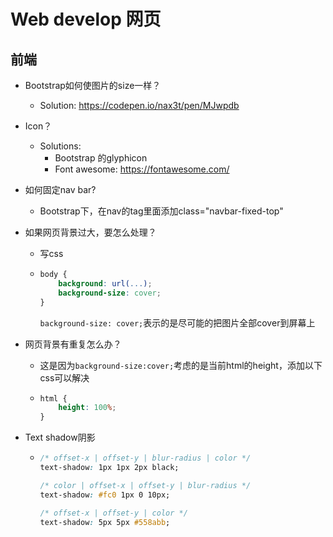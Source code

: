 # Web develop 网页

## 前端

- Bootstrap如何使图片的size一样？

  - Solution: <https://codepen.io/nax3t/pen/MJwpdb>

- Icon？

  - Solutions:
    - Bootstrap 的glyphicon
    - Font awesome: <https://fontawesome.com/>

- 如何固定nav bar?

  - Bootstrap下，在nav的tag里面添加class="navbar-fixed-top"

- 如果网页背景过大，要怎么处理？

  - 写css

  - ```css
    body {
        background: url(...);
        background-size: cover;
    }
    ```

    `background-size: cover;`表示的是尽可能的把图片全部cover到屏幕上

- 网页背景有重复怎么办？

  - 这是因为`background-size:cover;`考虑的是当前html的height，添加以下css可以解决

  - ```css
    html {
        height: 100%;
    }
    ```

- Text shadow阴影

  - ```css
    /* offset-x | offset-y | blur-radius | color */
    text-shadow: 1px 1px 2px black; 
    
    /* color | offset-x | offset-y | blur-radius */
    text-shadow: #fc0 1px 0 10px; 
    
    /* offset-x | offset-y | color */
    text-shadow: 5px 5px #558abb;
    
    ```

    